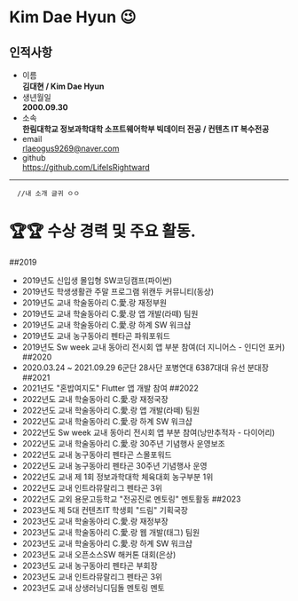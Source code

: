 # Kim Dae Hyun 😉
## 인적사항
* 이름   
**김대현 / Kim Dae Hyun**
* 생년월일   
**2000.09.30**
* 소속   
**한림대학교 정보과학대학 소프트웨어학부 빅데이터 전공 / 컨텐츠 IT 복수전공**
* email   
rlaeogus9269@naver.com
* github   
https://github.com/LifeIsRightward
***

```
  //내 소개 글귀 ㅇㅇ
```

# 🏆🏆 수상 경력 및 주요 활동. 
##2019   
- 2019년도 신입생 몰입형 SW코딩캠프(파이썬) <br> 
- 2019년도 학생생활관 주말 프로그램 위캔두 커뮤니티(동상) <br>
- 2019년도 교내 학술동아리 C.愛.랑 재정부원 <br>
- 2019년도 교내 학술동아리 C.愛.랑 앱 개발(라떼) 팀원 <br>
- 2019년도 교내 학술동아리 C.愛.랑 하계 SW 워크샵 <br>
- 2019년도 교내 농구동아리 펜타곤 파워포워드
- 2019년도 Sw week 교내 동아리 전시회 앱 부분 참여(더 지니어스 - 인디언 포커)
##2020
- 2020.03.24 ~ 2021.09.29 6군단 28사단 포병연대 6387대대 유선 분대장 <br>
##2021   
- 2021년도 "혼밥여지도" Flutter 앱 개발 참여
##2022
- 2022년도 교내 학술동아리 C.愛.랑 재정국장
- 2022년도 교내 학술동아리 C.愛.랑 앱 개발(라떼) 팀원
- 2022년도 교내 학술동아리 C.愛.랑 하계 SW 워크샵
- 2022년도 Sw week 교내 동아리 전시회 앱 부분 참여(낭만추적자 - 다이어리)
- 2022년도 교내 학술동아리 C.愛.랑 30주년 기념행사 운영보조
- 2022년도 교내 농구동아리 펜타곤 스몰포워드
- 2022년도 교내 농구동아리 펜타곤 30주년 기념행사 운영
- 2022년도 교내 제 1회 정보과학대학 체육대회 농구부분 1위
- 2022년도 교내 인트라뮤랄리그 펜타곤 3위
- 2022년도 교외 용문고등학교 "전공진로 멘토링" 멘토활동
##2023   
- 2023년도 제 5대 컨텐츠IT 학생회 "드림" 기획국장
- 2023년도 교내 학술동아리 C.愛.랑 재정부장
- 2023년도 교내 학술동아리 C.愛.랑 웹 개발(태그) 팀원
- 2023년도 교내 학술동아리 C.愛.랑 하계 SW 워크샵
- 2023년도 교내 오픈소스SW 해커톤 대회(은상)
- 2023년도 교내 농구동아리 펜타곤 부회장
- 2023년도 교내 인트라뮤랄리그 펜타곤 3위
- 2023년도 교내 상생러닝디딤돌 멘토링 멘토  





